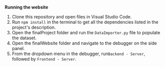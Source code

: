 **Running the website**

1. Clone this repository and open files in Visual Studio Code.
2. Run ```npm install``` in the terminal to get all the dependencies listed in the project's description. 
3. Open the finalProject folder and run the ```DataImporter.py``` file to populate the dataset. 
4. Open the finalWebsite folder and navigate to the debugger on the side panel.
5. From the dropdown menu in the debugger, run```Backend - Server```, followed by ```Frontend - Server```.
